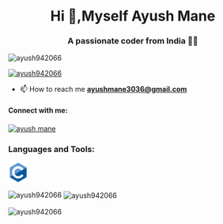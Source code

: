 <h1 align="center">Hi 👋,Myself Ayush Mane</h1>
<h3 align="center">A passionate coder from India 👨‍💻</h3>

<p align="left"> <img src="https://komarev.com/ghpvc/?username=ayush942066&label=Profile%20views&color=0e75b6&style=flat" alt="ayush942066" /> </p>




<p align="left"> <a href="https://github.com/ryo-ma/github-profile-trophy"><img src="https://github-profile-trophy.vercel.app/?username=ayush942066" alt="ayush942066" /></a> </p>

- 📫 How to reach me **ayushmane3036@gmail.com**

<h4 align="left">Connect with me:</h4>
<p align="left">
<a href="https://www.linkedin.com/in/ayush-mane-92237132b?utm_source=share&utm_campaign=share_via&utm_content=profile&utm_medium=android_app"><img align="center" src="https://raw.githubusercontent.com/rahuldkjain/github-profile-readme-generator/master/src/images/icons/Social/linked-in-alt.svg" alt="ayush mane" height="30" width="40" /></a>
</p>

<h3 align="left">Languages and Tools:</h3>
<p align="left"> <a href="https://www.cprogramming.com/" target="_blank" rel="noreferrer"> <img src="https://raw.githubusercontent.com/devicons/devicon/master/icons/c/c-original.svg" alt="c" width="40" height="40"/> </a> </p>

<p><img align="left" src="https://github-readme-stats.vercel.app/api/top-langs?username=ayush942066&show_icons=true&locale=en&layout=compact" alt="ayush942066" /></p>

<p>&nbsp;<img align="center" src="https://github-readme-stats.vercel.app/api?username=ayush942066&show_icons=true&locale=en" alt="ayush942066" /></p>

<p><img align="center" src="https://github-readme-streak-stats.herokuapp.com/?user=ayush942066&" alt="ayush942066" /></p>
